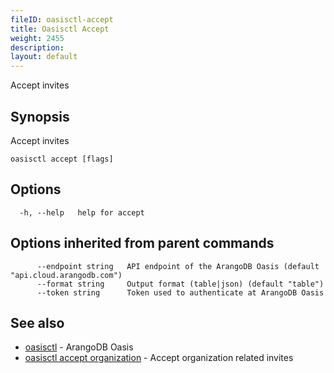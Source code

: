 ```yaml
---
fileID: oasisctl-accept
title: Oasisctl Accept
weight: 2455
description: 
layout: default
---
```

Accept invites

## Synopsis

Accept invites

```
oasisctl accept [flags]
```

## Options

```
  -h, --help   help for accept
```

## Options inherited from parent commands

```
      --endpoint string   API endpoint of the ArangoDB Oasis (default "api.cloud.arangodb.com")
      --format string     Output format (table|json) (default "table")
      --token string      Token used to authenticate at ArangoDB Oasis
```

## See also

* [oasisctl](../oasisctl-options)	 - ArangoDB Oasis
* [oasisctl accept organization](oasisctl-accept-organization)	 - Accept organization related invites

